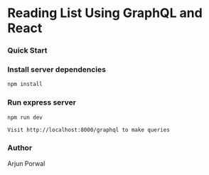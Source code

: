 # Reading List Using GraphQL and React

### Quick Start


### Install server dependencies

```bash
npm install
```


### Run express server

```bash
npm run dev
```


```
Visit http://localhost:8000/graphql to make queries
```
### Author

Arjun Porwal